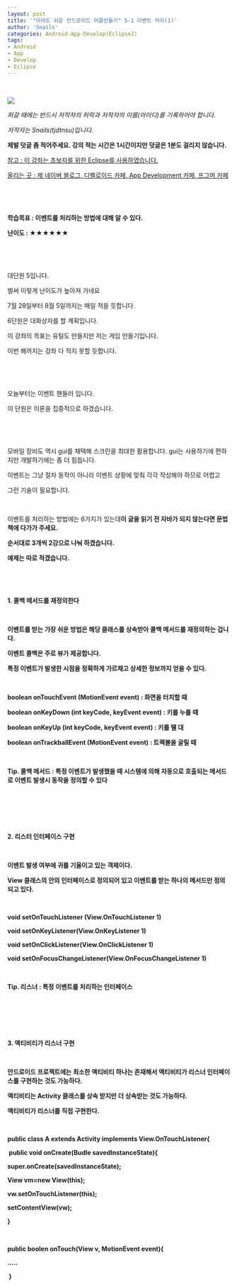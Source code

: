 ```yaml
---
layout: post
title: '"아마도 쉬운 안드로이드 어플만들기" 5-1 이벤트 처리(1)'
author: 'Snails'
categories: Android-App-Develop(Eclipse2)
tags:
- Android
- App
- Develop
- Eclipse
---
```



<script> location.href='https://cafe.naver.com/develoid/284897' ; </script>

<p>&nbsp;</p><p><p></p></p><p><p><img src="https://dthumb-phinf.pstatic.net/?src=%22http%3A%2F%2Fpostfiles3.naver.net%2F20130523_178%2Ftjdtnsu_1369283538974akCh1_JPEG%2Fand.jpg%3Ftype%3Dw2%22&amp;type=cafe_wa740"></p><p><i>퍼갈 때에는 반드시 저작자의 허락과 저작자의 이름(아이디)를 기록하어야 합니다.</i></p><p><i>저작자는 Snails(tjdtnsu)입니다.</i></p><p><strong>제발 덧글 좀 적어주세요. 강의 적는 시간은 1시간이지만 덧글은 1분도 걸리지 않습니다.</strong></p><p><u>참고 : 이 강좌는 초보자를 위한 Eclipse를 사용하였습니다.</u></p><p><u>올리는 곳 : 제 네이버 블로그, 디벨로이드 카페, App Development 카페, 프그머 카페</u></p><p>&nbsp;</p><p><u>﻿</u></p><p><b>학습목표 :&nbsp;이벤트를 처리하는 방법에 대해 알 수 있다.</b></p><p><strong>난이도 : ★★★★★★</strong>&nbsp; </p><p>&nbsp;</p><p>&nbsp;</p><p>대단원 5입니다.</p><p>벌써 이렇게 난이도가 높아져 가네요</p><p>7월 28일부터 8월 5일까지는 매일 적을 듯합니다.</p><p><p>6단원은 대화상자를 할 계획입니다.</p><p>이 강좌의 목표는 유틸도 만들지만 저는 게임 만들기입니다.</p><p>이번 해까지는 강좌 다 적지 못할 듯합니다.</p></p><p>&nbsp;</p><p>&nbsp;</p><p>오늘부터는 이벤트 핸들러 입니다.</p><p>이 단원은 이론을 집중적으로 하겠습니다.</p><p>&nbsp;</p><p>&nbsp;</p><p>모바일 장비도 역시 gui를 채택해 스크린을 최대한 활용합니다. gui는 사용하기에 편하지만 개발하기에는 좀 더 힘듭니다.</p><p>이벤트는 그냥 절차 동작이 아니라 이벤트 상황에 맞춰 각각 작성해야 하므로 어렵고</p><p>그런 기술이 필요합니다.</p><p>&nbsp;</p><p>이벤트를 처리하는 방법에는 6가지가 있는데<b>이 글을 읽기 전 자바가 되지 않는다면 문법책에 다가가 주세요.</p><p>순서대로 3개씩 2강으로 나눠 하겠습니다.</p><p>예제는 따로 적겠습니다.</p><p>&nbsp;</p><p>&nbsp;</p><p><strong>1. 콜백 메서드를 재정의한다</strong></p><p>&nbsp;</p><p>이벤트를 받는 가장 쉬운 방법은 해당 클래스를 상속받아 콜백 메서드를 재정의하는 겁니다.</p><p>이벤트 콜백은 주로 뷰가 제공합니다.</p><p>특정 이벤트가 발생한 시점을 정확하게 가르채고 상세한 정보까지 얻을 수 있다.</p><p>&nbsp;</p><p>boolean onTouchEvent (MotionEvent event) : 화면을 터치할 때</p><p>boolean onKeyDown (int keyCode,&nbsp;keyEvent event) : 키를 누를 때</p><p>boolean onKeyUp (int keyCode,&nbsp;keyEvent event) : 키를 땔 대</p><p>boolean onTrackballEvent (MotionEvent event) : 트랙볼을 굴릴 때</p><p>&nbsp;</p><p>Tip. 콜백 메서드 : 특정 이벤트가 발생했을 때 시스템에 의해 자동으로 호출되는 메서드로 이벤트 발생시 동작을 정의할 수 있다</p><p>&nbsp;</p><p>&nbsp;</p><p>&nbsp;</p><p><strong>2. 리스터 인터페이스 구현</strong></p><p>&nbsp;</p><p>이벤트 발생 여부에 귀를 기울이고 있는 객체이다.</p><p>View 클래스의 안의 인터페이스로 정의되어 있고 이벤트를 받는 하나의 메서드만 정의되고 있다.</p><p>&nbsp;</p><p>void setOnTouchListener (View.OnTouchListener 1)</p><p>void setOnKeyListener(View.OnKeyListener 1)</p><p>void setOnClickListener(View.OnClickListener 1)</p><p>void setOnFocusChangeListener(View.OnFocusChangeListener 1)</p><p>&nbsp;</p><p>Tip. 리스너 : 특정 이벤트를 처리하는 인터페이스</p><p>&nbsp;</p><p>&nbsp;</p><p>&nbsp;</p><p><strong>3. 액티비티가 리스너 구현</strong></p><p>&nbsp;</p><p>안드로이드 프로젝트에는 최소한 액티비티 하나는 존재해서 액티비티가 리스너 인터페이스를 구현하는 것도 가능하다.</p><p>액티비티는 Activity 클래스를 상속 받지만 더 상속받는 것도 가능하다.</p><p>액티비티가 리스너를 직접 구현한다.</p><p>&nbsp;</p><p>public class A extends Activity implements View.OnTouchListener{</p><p>&nbsp;public void onCreate(Budle savedInstanceState){</p><p>super.onCreate(savedInstanceState);</p><p>View vm=new View(this);</p><p>vw.setOnTouchListener(this);</p><p>setContentView(vw);</p><p>}</p><p>&nbsp;</p><p>public boolen onTouch(View v, MotionEvent event){</p><p>.....</p><p>&nbsp;}</p><p>&nbsp;</p><p>&nbsp;</p><p>&nbsp;</p><p></p><p></p></p>
